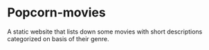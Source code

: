 # Popcorn-movies
A static website that lists down some movies with short descriptions categorized on basis of their genre.
